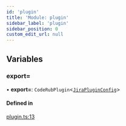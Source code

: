 ```yaml
---
id: 'plugin'
title: 'Module: plugin'
sidebar_label: 'plugin'
sidebar_position: 0
custom_edit_url: null
---
```


## Variables

### export&#x3D;

• **export=**: `CodeRubPlugin`<[`JiraPluginConfig`](../interfaces/models.JiraPluginConfig)\>

#### Defined in

[plugin.ts:13](https://github.com/agentender/code-rub/blob/f237c89/packages/jira/src/plugin.ts#L13)
